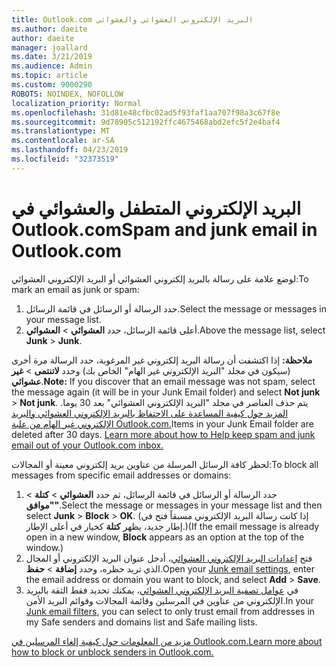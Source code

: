 ```yaml
---
title: Outlook.com البريد الإلكتروني العشوائي والعشوائي
ms.author: daeite
author: daeite
manager: joallard
ms.date: 3/21/2019
ms.audience: Admin
ms.topic: article
ms.custom: 9000290
ROBOTS: NOINDEX, NOFOLLOW
localization_priority: Normal
ms.openlocfilehash: 31d81e48cfbc02ad5f93faf1aa707f98a3c67f8e
ms.sourcegitcommit: 9d78905c512192ffc4675468abd2efc5f2e4baf4
ms.translationtype: MT
ms.contentlocale: ar-SA
ms.lasthandoff: 04/23/2019
ms.locfileid: "32373519"
---
```

# <a name="spam-and-junk-email-in-outlookcom"></a><span data-ttu-id="453f1-102">البريد الإلكتروني المتطفل والعشوائي في Outlook.com</span><span class="sxs-lookup"><span data-stu-id="453f1-102">Spam and junk email in Outlook.com</span></span>

<span data-ttu-id="453f1-103">لوضع علامة على رسالة بالبريد إلكتروني العشوائي أو البريد الإلكتروني العشوائي:</span><span class="sxs-lookup"><span data-stu-id="453f1-103">To mark an email as junk or spam:</span></span>

1. <span data-ttu-id="453f1-104">حدد الرسالة أو الرسائل في قائمة الرسائل.</span><span class="sxs-lookup"><span data-stu-id="453f1-104">Select the message or messages in your message list.</span></span>
1. <span data-ttu-id="453f1-105">أعلى قائمة الرسائل، حدد **العشوائي** > **العشوائي**.</span><span class="sxs-lookup"><span data-stu-id="453f1-105">Above the message list, select **Junk** > **Junk**.</span></span>

<span data-ttu-id="453f1-106">**ملاحظة:** إذا اكتشفت أن رسالة البريد إلكتروني غير المرغوبة، حدد الرسالة مرة أخرى (سيكون في مجلد "البريد الإلكتروني غير الهام" الخاص بك) وحدد **لاتنتمى** > **غير عشوائي**.</span><span class="sxs-lookup"><span data-stu-id="453f1-106">**Note:** If you discover that an email message was not spam, select the message again (it will be in your Junk Email folder) and select **Not junk** > **Not junk**.</span></span> <span data-ttu-id="453f1-107">يتم حذف العناصر في مجلد "البريد الإلكتروني العشوائي" بعد 30 يوما.  [المزيد حول كيفية المساعدة على الاحتفاظ بالبريد الإلكتروني العشوائي والبريد الإلكتروني غير الهام من علبة Outlook.com.](https://support.office.com/article/a3ece97b-82f8-4a5e-9ac3-e92fa6427ae4)</span><span class="sxs-lookup"><span data-stu-id="453f1-107">Items in your Junk Email folder are deleted after 30 days. [Learn more about how to Help keep spam and junk email out of your Outlook.com inbox.](https://support.office.com/article/a3ece97b-82f8-4a5e-9ac3-e92fa6427ae4)</span></span>

<span data-ttu-id="453f1-108">لحظر كافة الرسائل المرسلة من عناوين بريد إلكتروني معينة أو المجالات:</span><span class="sxs-lookup"><span data-stu-id="453f1-108">To block all messages from specific email addresses or domains:</span></span>

1. <span data-ttu-id="453f1-109">حدد الرسالة أو الرسائل في قائمة الرسائل، ثم حدد **العشوائي** > **كتلة** > **"موافق"**.</span><span class="sxs-lookup"><span data-stu-id="453f1-109">Select the message or messages in your message list and then select **Junk** > **Block** > **OK**.</span></span> <span data-ttu-id="453f1-110">(إذا كانت رسالة البريد الإلكتروني مسبقاً فتح في إطار جديد، يظهر **كتلة** كخيار في أعلى الإطار.)</span><span class="sxs-lookup"><span data-stu-id="453f1-110">(If the email message is already open in a new window, **Block** appears as an option at the top of the window.)</span></span>
1. <span data-ttu-id="453f1-111">فتح [إعدادات البريد الإلكتروني العشوائي](https://outlook.live.com/mail/options/mail/junkEmail/blockedSendersAndDomainsV2)، أدخل عنوان البريد الإلكتروني أو المجال الذي تريد حظره، وحدد **إضافة** > **حفظ**.</span><span class="sxs-lookup"><span data-stu-id="453f1-111">Open your [Junk email settings](https://outlook.live.com/mail/options/mail/junkEmail/blockedSendersAndDomainsV2), enter the email address or domain you want to block, and select **Add** > **Save**.</span></span>
1. <span data-ttu-id="453f1-112">في [عوامل تصفية البريد الإلكتروني العشوائي](https://outlook.live.com/mail/options/mail/junkEmail/filtersOption)، يمكنك تحديد فقط الثقة بالبريد الإلكتروني من عناوين في المرسلين وقائمة المجالات وقوائم البريد الأمن.</span><span class="sxs-lookup"><span data-stu-id="453f1-112">In your [Junk email filters](https://outlook.live.com/mail/options/mail/junkEmail/filtersOption), you can select to only trust email from addresses in my Safe senders and domains list and Safe mailing lists.</span></span>

[<span data-ttu-id="453f1-113">مزيد من المعلومات حول كيفية إلغاء المرسلين في Outlook.com.</span><span class="sxs-lookup"><span data-stu-id="453f1-113">Learn more about how to block or unblock senders in Outlook.com.</span></span>](https://support.office.com/article/afba1c94-77bb-4f50-8b85-057cf52f4d5e)